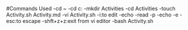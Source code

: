#Commands Used
	-cd ~
	-cd c:
	-mkdir Activities
	-cd Activities
	-touch Activity.sh Activity.md
	-vi Activity.sh
	-i:to edit
	-echo
	-read -p
	-echo -e
	-esc:to escape
	-shft+z+z:exit from vi editor
	-bash Activity.sh

